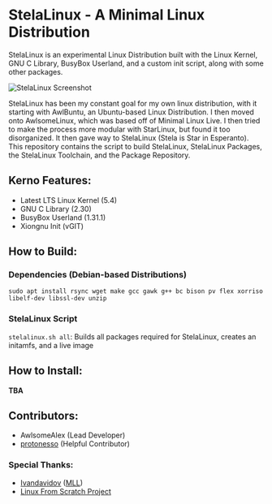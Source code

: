 # StelaLinux - A Minimal Linux Distribution
StelaLinux is an experimental Linux Distribution built with the Linux Kernel, GNU C Library, BusyBox Userland, and a custom init script, along with some other packages. 

![StelaLinux Screenshot](https://i.imgur.com/g6GE5Gu.png)

StelaLinux has been my constant goal for my own linux distribution, with it starting with AwlBuntu, an Ubuntu-based Linux Distribution. I then moved onto AwlsomeLinux, which was based off of Minimal Linux Live. I then tried to make the process more modular with StarLinux, but found it too disorganized. It then gave way to StelaLinux (Stela is Star in Esperanto). This repository contains the script to build StelaLinux, StelaLinux Packages, the StelaLinux Toolchain, and the Package Repository. 

## Kerno Features:
* Latest LTS Linux Kernel (5.4)
* GNU C Library (2.30)
* BusyBox Userland (1.31.1)
* Xiongnu Init (vGIT)

## How to Build:
### Dependencies (Debian-based Distributions)
`sudo apt install rsync wget make gcc gawk g++ bc bison pv flex xorriso libelf-dev libssl-dev unzip`

### StelaLinux Script
`stelalinux.sh all`: Builds all packages required for StelaLinux, creates an initamfs, and a live image

## How to Install:
**TBA**

## Contributors:
* AwlsomeAlex (Lead Developer)
* [protonesso](https://github.com/protonesso) (Helpful Contributor)

### Special Thanks:
* [Ivandavidov](https://github.com/ivandavidov) ([MLL](https://github.com/ivandavidov/minimal))
* [Linux From Scratch Project](http://www.linuxfromscratch.org/)
